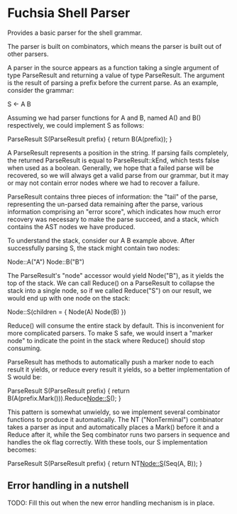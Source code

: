 # Fuchsia Shell Parser

Provides a basic parser for the shell grammar.

The parser is built on combinators, which means the parser is built out of other parsers.

A parser in the source appears as a function taking a single argument of type ParseResult and
returning a value of type ParseResult. The argument is the result of parsing a prefix before the
current parse. As an example, consider the grammar:

  S <- A B

Assuming we had parser functions for A and B, named A() and B() respectively, we could implement S
as follows:

  ParseResult S(ParseResult prefix) {
    return B(A(prefix));
  }

A ParseResult represents a position in the string. If parsing fails completely, the returned
ParseResult is equal to ParseResult::kEnd, which tests false when used as a boolean. Generally, we
hope that a failed parse will be recovered, so we will always get a valid parse from our grammar,
but it may or may not contain error nodes where we had to recover a failure.

ParseResult contains three pieces of information: the "tail" of the parse, representing the
un-parsed data remaining after the parse, various information comprising an "error score", which
indicates how much error recovery was necessary to make the parse succeed, and a stack, which
contains the AST nodes we have produced.

To understand the stack, consider our A B example above. After successfully parsing S, the stack
might contain two nodes:

Node::A("A") Node::B("B")

The ParseResult's "node" accessor would yield Node("B"), as it yields the top of the stack. We can
call Reduce() on a ParseResult to collapse the stack into a single node, so if we called Reduce("S")
on our result, we would end up with one node on the stack:

Node::S(children = { Node(A) Node(B) })

Reduce() will consume the entire stack by default. This is inconvenient for more complicated
parsers. To make S safe, we would insert a "marker node" to indicate the point in the stack where
Reduce() should stop consuming.

ParseResult has methods to automatically push a marker node to each result it yields, or reduce
every result it yields, so a better implementation of S would be:

  ParseResult S(ParseResult prefix) {
    return B(A(prefix.Mark())).Reduce<Node::S>();
  }

This pattern is somewhat unwieldy, so we implement several combinator functions to produce it
automatically. The NT ("NonTerminal") combinator takes a parser as input and automatically places a
Mark() before it and a Reduce after it, while the Seq combinator runs two parsers in sequence and
handles the ok flag correctly. With these tools, our S implementation becomes:

  ParseResult S(ParseResult prefix) {
    return NT<Node::S>(Seq(A, B));
  }

## Error handling in a nutshell

TODO: Fill this out when the new error handling mechanism is in place.
